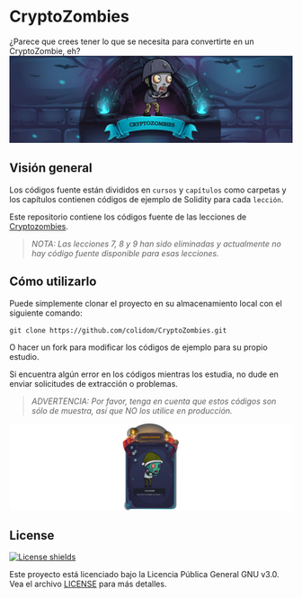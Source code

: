# CryptoZombies

¿Parece que crees tener lo que se necesita para convertirte en un CryptoZombie, eh?
![](media/zombie.jpeg)

## Visión general

Los códigos fuente están divididos en `cursos` y `capítulos` como carpetas y los capítulos contienen códigos de ejemplo de Solidity para cada `lección`.

Este repositorio contiene los códigos fuente de las lecciones de [Cryptozombies](https://cryptozombies.io/es/).

> _NOTA: Las lecciones 7, 8 y 9 han sido eliminadas y actualmente no hay código fuente disponible para esas lecciones._

## Cómo utilizarlo

Puede simplemente clonar el proyecto en su almacenamiento local con el siguiente comando:

```
git clone https://github.com/colidom/CryptoZombies.git
```

O hacer un fork para modificar los códigos de ejemplo para su propio estudio.

Si encuentra algún error en los códigos mientras los estudia, no dude en enviar solicitudes de extracción o problemas.

> _ADVERTENCIA: Por favor, tenga en cuenta que estos códigos son sólo de muestra, así que NO los utilice en producción._

[<img src="/media/colidom-zombie.png">](https://share.cryptozombies.io/es/lesson/1/share/colidom?id=Y3p8NTQxMjQ)

## License

[![License shields](https://img.shields.io/badge/License-GPL%20v3-blue)](https://www.gnu.org/licenses/gpl-3.0)

Este proyecto está licenciado bajo la Licencia Pública General GNU v3.0. Vea el archivo [LICENSE](https://github.com/colidom/CryptoZombies/blob/main/LICENSE) para más detalles.
